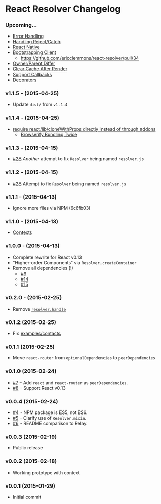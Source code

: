 # React Resolver Changelog

### Upcoming...

- [Error Handling](https://github.com/ericclemmons/react-resolver/issues/2)
- [Handling Reject/Catch](https://github.com/ericclemmons/react-resolver/issues/2)
- [React Native](https://github.com/ericclemmons/react-resolver/issues/18)
- [Bootstrapping Client](https://github.com/ericclemmons/react-resolver/issues/22)
  + <https://github.com/ericclemmons/react-resolver/pull/34>
- [Owner/Parent Differ](https://github.com/ericclemmons/react-resolver/issues/29)
- [Clear Cache After Render](https://github.com/ericclemmons/react-resolver/issues/33)
- [Support Callbacks](https://github.com/ericclemmons/react-resolver/issues/35)
- [Decorators](https://github.com/ericclemmons/react-resolver/pull/31)


### v1.1.5 - (2015-04-25)

- Update `dist/` from `v1.1.4`


### v1.1.4 - (2015-04-25)

- [require react/lib/cloneWithProps directly instead of through addons](https://github.com/ericclemmons/react-resolver/pull/32)
  + [Browserify Bundling Twice](https://github.com/ericclemmons/react-resolver/issues/27)


### v1.1.3 - (2015-04-15)

- [#28](https://github.com/ericclemmons/react-resolver/issues/28)
  _Another_ attempt to fix `Resolver` being named `resolver.js`


### v1.1.2 - (2015-04-15)

- [#28](https://github.com/ericclemmons/react-resolver/issues/28)
  Attempt to fix `Resolver` being named `resolver.js`


### v1.1.1 - (2015-04-13)

- Ignore more files via NPM (6c6fb03)


### v1.1.0 - (2015-04-13)

- [Contexts](https://github.com/ericclemmons/react-resolver/pull/21)


### v1.0.0 - (2015-04-13)

- Complete rewrite for React v0.13
- "Higher-order Components" via `Resolver.createContainer`
- Remove all dependencies (!)
  + [#9](https://github.com/ericclemmons/react-resolver/issues/9)
  + [#14](https://github.com/ericclemmons/react-resolver/issues/14)
  + [#15](https://github.com/ericclemmons/react-resolver/issues/15)


### v0.2.0 - (2015-02-25)

- Remove [`resolver.handle`][11]


### v0.1.2 (2015-02-25)

- Fix [examples/contacts](https://github.com/ericclemmons/react-resolver/tree/e026a3b1cbf16995c10c825c18d2f20b6277f62f/examples/contacts)


### v0.1.1 (2015-02-25)

- Move `react-router` from `optionalDependencies` to `peerDependencies`


### v0.1.0 (2015-02-24)

- [#7][7] - Add `react` and `react-router` as `peerDependencies`.
- [#8][8] - Support React v0.13


### v0.0.4 (2015-02-24)

- [#4][4] - NPM package is ES5, not ES6.
- [#5][5] - Clarify use of `Resolver.mixin`.
- [#6][6] - README comparison to Relay.


### v0.0.3 (2015-02-19)

- Public release


### v0.0.2 (2015-02-18)

- Working prototype with context


### v0.0.1 (2015-01-29)

- Initial commit


[4]: https://github.com/ericclemmons/react-resolver/pull/4
[5]: https://github.com/ericclemmons/react-resolver/issues/5
[6]: https://github.com/ericclemmons/react-resolver/issues/6
[7]: https://github.com/ericclemmons/react-resolver/issues/7
[8]: https://github.com/ericclemmons/react-resolver/issues/8
[11]: https://github.com/ericclemmons/react-resolver/issues/11
